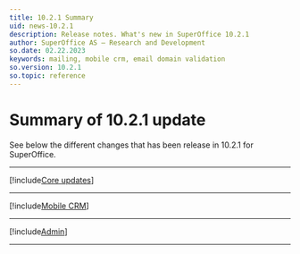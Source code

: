 ```yaml
---
title: 10.2.1 Summary
uid: news-10.2.1
description: Release notes. What's new in SuperOffice 10.2.1
author: SuperOffice AS – Research and Development
so.date: 02.22.2023
keywords: mailing, mobile crm, email domain validation
so.version: 10.2.1
so.topic: reference
---
```


# Summary of 10.2.1 update

See below the different changes that has been release in 10.2.1 for SuperOffice.
- - -

[!include[Core updates](core-crm/10.2.1-update.md)]
- - -

[!include[Mobile CRM](mobile/10.2.1-update.md)]
- - -

[!include[Admin](admin/10.2.1-update.md)]
- - -

<!-- Referenced links-->

<!-- Referenced images -->
